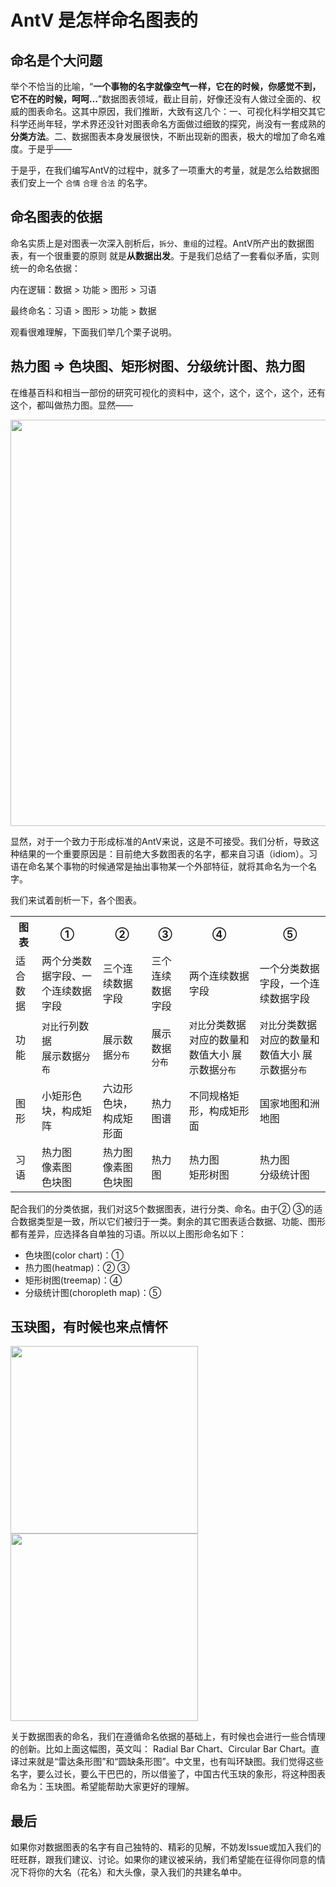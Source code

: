 <!--
index: 3
title: AntV 是怎样命名图表的
-->

# AntV 是怎样命名图表的

## 命名是个大问题

举个不恰当的比喻，“**一个事物的名字就像空气一样，它在的时候，你感觉不到，它不在的时候，呵呵…**”数据图表领域，截止目前，好像还没有人做过全面的、权威的图表命名。这其中原因，我们推断，大致有这几个：一、可视化科学相交其它科学还尚年轻，学术界还没针对图表命名方面做过细致的探究，尚没有一套成熟的**分类方法**。二、数据图表本身发展很快，不断出现新的图表，极大的增加了命名难度。于是乎——

于是乎，在我们编写AntV的过程中，就多了一项重大的考量，就是怎么给数据图表们安上一个 `合情` `合理` `合法` 的名字。

## 命名图表的依据

命名实质上是对图表一次深入剖析后，`拆分`、`重组`的过程。AntV所产出的数据图表，有一个很重要的原则
就是**从数据出发**。于是我们总结了一套看似矛盾，实则统一的命名依据：

内在逻辑：数据 > 功能 > 图形 > 习语

最终命名：习语 > 图形 > 功能 > 数据

观看很难理解，下面我们举几个栗子说明。

## 热力图 => 色块图、矩形树图、分级统计图、热力图

在维基百科和相当一部份的研究可视化的资料中，这个，这个，这个，这个，还有这个，都叫做热力图。显然——

<img src="https://os.alipayobjects.com/rmsportal/afcNQwcMdmOnulK.png" width="650px" />

显然，对于一个致力于形成标准的AntV来说，这是不可接受。我们分析，导致这种结果的一个重要原因是：目前绝大多数图表的名字，都来自习语（idiom）。习语在命名某个事物的时候通常是抽出事物某一个外部特征，就将其命名为一个名字。

我们来试着剖析一下，各个图表。

<table class="struct-table multi-table">
  <tr>
    <th>图表</th>
    <th>①</th>
    <th>②</th>
    <th>③</th>
    <th>④</th>
    <th>⑤</th>
  </tr>
  <tr>
    <td>适合数据</td>
    <td>两个分类数据字段、一个连续数据字段</td>
    <td>三个连续数据字段</td>
    <td>三个连续数据字段</td>
    <td>两个连续数据字段</td>
    <td>一个分类数据字段，一个连续数据字段</td>
  </tr>
  <tr>
    <td>功能</td>
    <td>
      <code>对比</code>行列数据
      </br>
      展示数据<code>分布</code>
    </td>
    <td>
      展示数据<code>分布</code>
    </td>
    <td>
      展示数据<code>分布</code>
    </td>
    <td>
      <code>对比</code>分类数据对应的数量和数值大小
      展示数据<code>分布</code>
    </td>
    <td>
      <code>对比</code>分类数据对应的数量和数值大小
      展示数据<code>分布</code>
    </td>
  </tr>
  <tr>
    <td>图形</td>
    <td>小矩形色块，构成矩阵</td>
    <td>六边形色块，构成矩形面</td>
    <td>热力图谱</td>
    <td>不同规格矩形，构成矩形面</td>
    <td>国家地图和洲地图</td>
  </tr>
  <tr>
    <td>习语</td>
    <td>热力图</br>像素图</br>色块图</td>
    <td>热力图</br>像素图</br>色块图</td>
    <td>热力图</td>
    <td>热力图</br>矩形树图</td>
    <td>热力图</br>分级统计图</td>
  </tr>
</table>

配合我们的分类依据，我们对这5个数据图表，进行分类、命名。由于② ③的适合数据类型是一致，所以它们被归于一类。剩余的其它图表适合数据、功能、图形都有差异，应选择各自单独的习语。所以以上图形命名如下：
* 色块图(color chart)：①
* 热力图(heatmap)：② ③
* 矩形树图(treemap)：④
* 分级统计图(choropleth map)：⑤

## 玉玦图，有时候也来点情怀

<img src="https://os.alipayobjects.com/rmsportal/sFtxmIyaKGCAAbl.png" style="width:300px">
<img src="https://os.alipayobjects.com/rmsportal/LRSKlnwopxNogiW.jpg" width="300px">

关于数据图表的命名，我们在遵循命名依据的基础上，有时候也会进行一些合情理的创新。比如上面这幅图，英文叫： Radial Bar Chart、Circular Bar Chart。直译过来就是“雷达条形图”和“圆缺条形图”。中文里，也有叫环缺图。我们觉得这些名字，要么过长，要么干巴巴的，所以借鉴了，中国古代玉玦的象形，将这种图表命名为：玉玦图。希望能帮助大家更好的理解。

## 最后
如果你对数据图表的名字有自己独特的、精彩的见解，不妨发Issue或加入我们的旺旺群，跟我们建议、讨论。如果你的建议被采纳，我们希望能在征得你同意的情况下将你的大名（花名）和大头像，录入我们的共建名单中。
